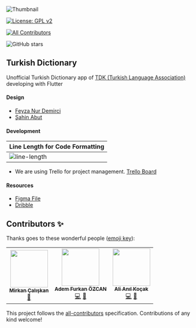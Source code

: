 ![Thumbnail](thumbnail.png)

[![License: GPL v2](https://img.shields.io/badge/License-GPL%20v2-blue.svg)](https://www.gnu.org/licenses/old-licenses/gpl-2.0.en.html)
<!-- ALL-CONTRIBUTORS-BADGE:START - Do not remove or modify this section -->
[![All Contributors](https://img.shields.io/badge/all_contributors-3-orange.svg?style=flat-square)](#contributors-)
<!-- ALL-CONTRIBUTORS-BADGE:END -->
![GitHub stars](https://img.shields.io/github/stars/flutterturkey/turkish-dictionary?style=social)

## Turkish Dictionary

Unofficial Turkish Dictionary app of [TDK (Turkish Language Association)](http://tdk.gov.tr/) developing with Flutter

#### Design

- [Feyza Nur Demirci](https://dribbble.com/feyzademirci)
- [Şahin Abut](https://dribbble.com/sahinabut)

#### Development
| Line Length for Code Formatting |
| ---      |
| ![line-length](https://user-images.githubusercontent.com/21019611/76961012-a3286600-692d-11ea-933c-1c4febff58b7.png) |  

- We are using Trello for project management. [Trello Board](https://trello.com/b/as4TZkdx/turkish-dictionary)


#### Resources

- [Figma File](https://www.figma.com/file/JqpfJNo6eEJzPpTOEi3Irt/TDK-Redesign)  
- [Dribble](https://dribbble.com/shots/10736386-Turkish-Dictionary-Application)


## Contributors ✨

Thanks goes to these wonderful people ([emoji key](https://allcontributors.org/docs/en/emoji-key)):

<!-- ALL-CONTRIBUTORS-LIST:START - Do not remove or modify this section -->
<!-- prettier-ignore-start -->
<!-- markdownlint-disable -->
<table>
  <tr>
    <td align="center"><a href="https://soundcloud.com/mirkancal13"><img src="https://avatars2.githubusercontent.com/u/26160059?v=4" width="100px;" alt=""/><br /><sub><b>Mirkan Çalışkan</b></sub></a><br /><a href="#maintenance-mirkancal" title="Maintenance">🚧</a></td>
    <td align="center"><a href="https://adem68.github.io/"><img src="https://avatars0.githubusercontent.com/u/21019611?v=4" width="100px;" alt=""/><br /><sub><b>Adem Furkan ÖZCAN</b></sub></a><br /><a href="https://github.com/flutterturkey/turkish-dictionary/commits?author=Adem68" title="Code">💻</a> <a href="#maintenance-Adem68" title="Maintenance">🚧</a></td>
    <td align="center"><a href="https://coolflutter.com"><img src="https://avatars3.githubusercontent.com/u/23120302?v=4" width="100px;" alt=""/><br /><sub><b>Ali Anıl Koçak</b></sub></a><br /><a href="https://github.com/flutterturkey/turkish-dictionary/commits?author=AliAnilKocak" title="Code">💻</a> <a href="#maintenance-AliAnilKocak" title="Maintenance">🚧</a></td>
  </tr>
</table>

<!-- markdownlint-enable -->
<!-- prettier-ignore-end -->
<!-- ALL-CONTRIBUTORS-LIST:END -->

This project follows the [all-contributors](https://github.com/all-contributors/all-contributors) specification. Contributions of any kind welcome!
